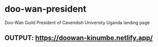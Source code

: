 # doo-wan-president
Doo-Wan Guild President of Cavendish University Uganda landing page

## OUTPUT: https://doowan-kinumbe.netlify.app/
